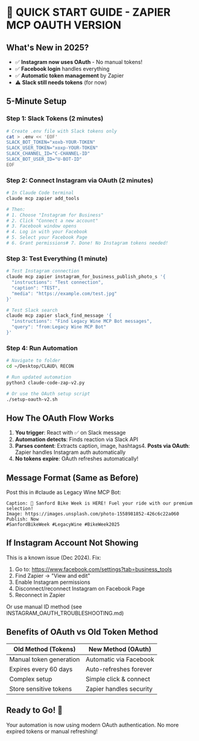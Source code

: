# 🚀 QUICK START GUIDE - ZAPIER MCP OAUTH VERSION

## What's New in 2025?
- ✅ **Instagram now uses OAuth** - No manual tokens!
- ✅ **Facebook login** handles everything
- ✅ **Automatic token management** by Zapier
- ⚠️ **Slack still needs tokens** (for now)

## 5-Minute Setup

### Step 1: Slack Tokens (2 minutes)
```bash
# Create .env file with Slack tokens only
cat > .env << 'EOF'
SLACK_BOT_TOKEN="xoxb-YOUR-TOKEN"
SLACK_USER_TOKEN="xoxp-YOUR-TOKEN"  
SLACK_CHANNEL_ID="C-CHANNEL-ID"
SLACK_BOT_USER_ID="U-BOT-ID"
EOF
```

### Step 2: Connect Instagram via OAuth (2 minutes)
```bash
# In Claude Code terminal
claude mcp zapier add_tools

# Then:
# 1. Choose "Instagram for Business"
# 2. Click "Connect a new account"
# 3. Facebook window opens
# 4. Log in with your Facebook
# 5. Select your Facebook Page
# 6. Grant permissions# 7. Done! No Instagram tokens needed!
```

### Step 3: Test Everything (1 minute)
```bash
# Test Instagram connection
claude mcp zapier instagram_for_business_publish_photo_s '{
  "instructions": "Test connection",
  "caption": "TEST",
  "media": "https://example.com/test.jpg"
}'

# Test Slack search
claude mcp zapier slack_find_message '{
  "instructions": "Find Legacy Wine MCP Bot messages",
  "query": "from:Legacy Wine MCP Bot"
}'
```

### Step 4: Run Automation
```bash
# Navigate to folder
cd ~/Desktop/CLAUD\ RECON

# Run updated automation
python3 claude-code-zap-v2.py

# Or use the OAuth setup script
./setup-oauth-v2.sh
```

## How The OAuth Flow Works

1. **You trigger**: React with ✅ on Slack message
2. **Automation detects**: Finds reaction via Slack API
3. **Parses content**: Extracts caption, image, hashtags4. **Posts via OAuth**: Zapier handles Instagram auth automatically
5. **No tokens expire**: OAuth refreshes automatically!

## Message Format (Same as Before)

Post this in #claude as Legacy Wine MCP Bot:
```
Caption: 🍷 Sanford Bike Week is HERE! Fuel your ride with our premium selection!
Image: https://images.unsplash.com/photo-1558981852-426c6c22a060
Publish: Now
#SanfordBikeWeek #LegacyWine #BikeWeek2025
```

## If Instagram Account Not Showing

This is a known issue (Dec 2024). Fix:

1. Go to: https://www.facebook.com/settings?tab=business_tools
2. Find Zapier → "View and edit"
3. Enable Instagram permissions
4. Disconnect/reconnect Instagram on Facebook Page
5. Reconnect in Zapier

Or use manual ID method (see INSTAGRAM_OAUTH_TROUBLESHOOTING.md)

## Benefits of OAuth vs Old Token Method

| Old Method (Tokens) | New Method (OAuth) |
|-------------------|-------------------|
| Manual token generation | Automatic via Facebook |
| Expires every 60 days | Auto-refreshes forever |
| Complex setup | Simple click & connect |
| Store sensitive tokens | Zapier handles security |

## Ready to Go! 🎉

Your automation is now using modern OAuth authentication.
No more expired tokens or manual refreshing!